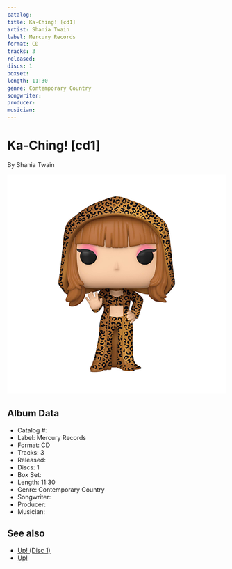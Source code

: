 ```yaml
---
catalog: 
title: Ka-Ching! [cd1]
artist: Shania Twain
label: Mercury Records
format: CD
tracks: 3
released: 
discs: 1
boxset: 
length: 11:30
genre: Contemporary Country
songwriter: 
producer: 
musician: 
---
```


# Ka-Ching! [cd1]

By Shania Twain

![](../../assets/cdcovers/Shania_Twain-Ka-Ching!_[cd1].png)

## Album Data

- Catalog #: 
- Label: Mercury Records
- Format: CD
- Tracks: 3
- Released: 
- Discs: 1
- Box Set: 
- Length: 11:30
- Genre: Contemporary Country
- Songwriter: 
- Producer: 
- Musician: 


## See also

- [Up! (Disc 1)](Up!_Disc_1.md)
- [Up!](Up!.md)
